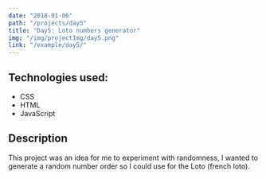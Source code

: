 ```yaml
---
date: "2018-01-06"
path: "/projects/day5"
title: "Day5: Loto numbers generator"
img: "/img/projectImg/day5.png"
link: "/example/day5/"
---
```


## Technologies used:

- CSS
- HTML
- JavaScript

## Description

This project was an idea for me to experiment with randomness, I wanted to generate a random number order so I could use for the Loto (french loto).
